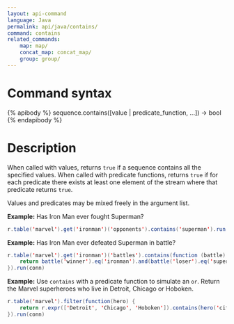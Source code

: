 ```yaml
---
layout: api-command
language: Java
permalink: api/java/contains/
command: contains
related_commands:
    map: map/
    concat_map: concat_map/
    group: group/
---
```


# Command syntax #

{% apibody %}
sequence.contains([value | predicate_function, ...]) &rarr; bool
{% endapibody %}

# Description #

When called with values, returns `true` if a sequence contains all the
specified values.  When called with predicate functions, returns `true`
if for each predicate there exists at least one element of the stream
where that predicate returns `true`.

Values and predicates may be mixed freely in the argument list.

__Example:__ Has Iron Man ever fought Superman?

```java
r.table('marvel').get('ironman')('opponents').contains('superman').run(conn)
```


__Example:__ Has Iron Man ever defeated Superman in battle?

```java
r.table('marvel').get('ironman')('battles').contains(function (battle) {
    return battle('winner').eq('ironman').and(battle('loser').eq('superman'));
}).run(conn)
```

__Example:__ Use `contains` with a predicate function to simulate an `or`. Return the Marvel superheroes who live in Detroit, Chicago or Hoboken.

```java
r.table('marvel').filter(function(hero) {
    return r.expr(['Detroit', 'Chicago', 'Hoboken']).contains(hero('city'))
}).run(conn)
```
